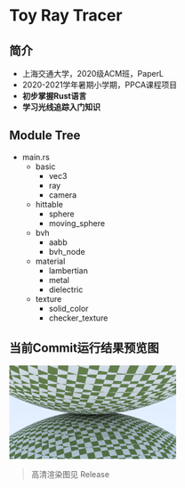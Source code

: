 # Toy Ray Tracer

## 简介

- 上海交通大学，2020级ACM班，PaperL
- 2020-2021学年暑期小学期，PPCA课程项目
- **初步掌握Rust语言**
- **学习光线追踪入门知识**



## Module Tree

- main.rs
  - basic
    - vec3
    - ray
    - camera
  - hittable
    - sphere
    - moving_sphere
  - bvh
    - aabb
    - bvh_node
  - material
    - lambertian
    - metal
    - dielectric
  - texture
    - solid_color
    - checker_texture



## 当前Commit运行结果预览图

![Output](output/preview.png)

> 高清渲染图见 Release